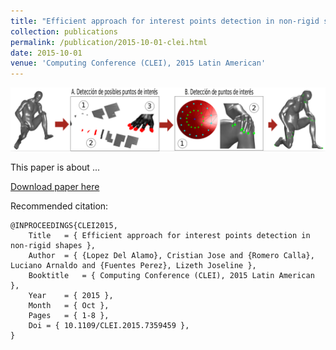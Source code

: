 ```yaml
---
title: "Efficient approach for interest points detection in non-rigid shapes"
collection: publications
permalink: /publication/2015-10-01-clei.html
date: 2015-10-01
venue: 'Computing Conference (CLEI), 2015 Latin American'
---
```


![](../images/clei2015.png)

This paper is about ...

[Download paper here]()

Recommended citation:

```
@INPROCEEDINGS{CLEI2015,
	Title	= { Efficient approach for interest points detection in non-rigid shapes },
	Author	= { {Lopez Del Alamo}, Cristian Jose and {Romero Calla}, Luciano Arnaldo and {Fuentes Perez}, Lizeth Joseline },
	Booktitle	= { Computing Conference (CLEI), 2015 Latin American },
	Year	= { 2015 },
	Month	= { Oct },
	Pages	= { 1-8 },
	Doi	= { 10.1109/CLEI.2015.7359459 },
}
```
